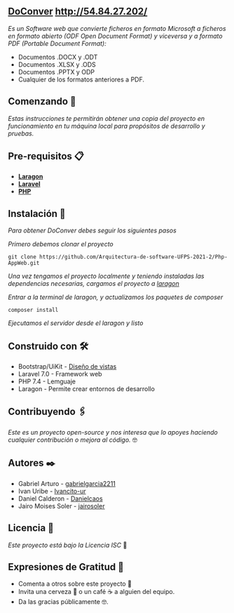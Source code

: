 ## [DoConver](http://54.84.27.202/) http://54.84.27.202/ 
_Es un Software web que convierte ficheros en formato Microsoft a ficheros en formato abierto (ODF Open Document Format) y viceversa y a formato PDF (Portable Document Format):_
- Documentos .DOCX y .ODT
- Documentos .XLSX y .ODS
- Documentos .PPTX y ODP
- Cualquier de los formatos anteriores a PDF.

## Comenzando 🚀
_Estas instrucciones te permitirán obtener una copia del proyecto en funcionamiento en tu máquina local para propósitos de desarrollo y pruebas._

## Pre-requisitos 📋
- **[Laragon](https://laragon.org/)**
- **[Laravel](https://laravel.com/docs/8.x/installation)**
- **[PHP](https://www.php.net/downloads.php)**

## Instalación 🔧

_Para obtener DoConver debes seguir los siguientes pasos_

_Primero debemos clonar el proyecto_
```
git clone https://github.com/Arquitectura-de-software-UFPS-2021-2/Php-AppWeb.git
```
_Una vez tengamos el proyecto localmente y teniendo instaladas las dependencias necesarias, cargamos el proyecto a [laragon](https://laragon.org/docs/easy-to-use.html)_

_Entrar a la terminal de laragon, y actualizamos los paquetes de composer_
```
composer install
```

_Ejecutamos el servidor desde el laragon y listo_


## Construido con 🛠️
- Bootstrap/UiKit - [Diseño de vistas](https://github.com/Ivancito-ur/front-conversor-php) 
- Laravel 7.0 - Framework web
- PHP 7.4 - Lemguaje
- Laragon - Permite crear entornos de desarrollo

## Contribuyendo 🖇️
_Este es un proyecto open-source y nos interesa que lo apoyes haciendo cualquier contribución o mejora al código._ 🤓

## Autores ✒️
- Gabriel Arturo - [gabrielgarcia2211](https://github.com/gabrielgarcia2211)
- Ivan Uribe - [Ivancito-ur](https://github.com/Ivancito-ur)
- Daniel Calderon - [Danielcaos](https://github.com/Danielcaos)
- Jairo Moises Soler - [jairosoler](https://github.com/jairosoler) 

## Licencia 📄
_Este proyecto está bajo la Licencia ISC_ 📄

## Expresiones de Gratitud 🎁

* Comenta a otros sobre este proyecto 📢
* Invita una cerveza 🍺 o un café ☕ a alguien del equipo. 
* Da las gracias públicamente 🤓.
